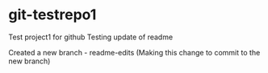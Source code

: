 # git-testrepo1
Test project1 for github
Testing update of readme

Created a new branch - readme-edits (Making this change to commit to the new branch)
